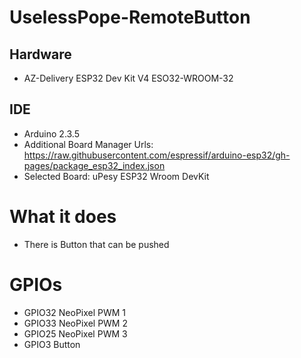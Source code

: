 # UselessPope-RemoteButton

## Hardware
* AZ-Delivery ESP32 Dev Kit V4 ESO32-WROOM-32 

## IDE
* Arduino 2.3.5
* Additional Board Manager Urls: https://raw.githubusercontent.com/espressif/arduino-esp32/gh-pages/package_esp32_index.json
* Selected Board: uPesy ESP32 Wroom DevKit

# What it does
* There is Button that can be pushed

# GPIOs
* GPIO32 NeoPixel PWM 1
* GPIO33 NeoPixel PWM 2
* GPIO25 NeoPixel PWM 3
* GPIO3 Button

